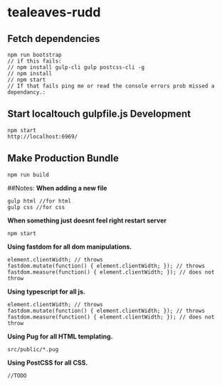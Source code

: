# tealeaves-rudd

## Fetch dependencies
```
npm run bootstrap
// if this fails:
// npm install gulp-cli gulp postcss-cli -g
// npm install
// npm start
// If that fails ping me or read the console errors prob missed a dependancy.:
```



## Start localtouch gulpfile.js Development
```
npm start
http://localhost:6969/

```

## Make Production Bundle
```
npm run build
```

##Notes:
**When adding a new file**
```
gulp html //for html
gulp css //for css
```
**When something just doesnt feel right restart server**
```
npm start
```

**Using fastdom for all dom manipulations.**
```
element.clientWidth; // throws
fastdom.mutate(function() { element.clientWidth; }); // throws
fastdom.measure(function() { element.clientWidth; }); // does not throw
```

**Using typescript for all js.**
```
element.clientWidth; // throws
fastdom.mutate(function() { element.clientWidth; }); // throws
fastdom.measure(function() { element.clientWidth; }); // does not throw
```

**Using Pug for all HTML templating.**
```
src/public/*.pug
```

**Using PostCSS for all CSS.**
```
//TODO
```